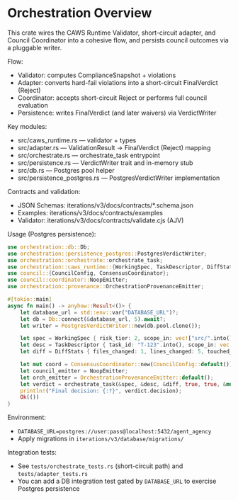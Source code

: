 # Orchestration Overview

This crate wires the CAWS Runtime Validator, short-circuit adapter, and Council Coordinator into a cohesive flow, and persists council outcomes via a pluggable writer.

Flow:
- Validator: computes ComplianceSnapshot + violations
- Adapter: converts hard-fail violations into a short-circuit FinalVerdict (Reject)
- Coordinator: accepts short-circuit Reject or performs full council evaluation
- Persistence: writes FinalVerdict (and later waivers) via VerdictWriter

Key modules:
- src/caws_runtime.rs — validator + types
- src/adapter.rs — ValidationResult → FinalVerdict (Reject) mapping
- src/orchestrate.rs — orchestrate_task entrypoint
- src/persistence.rs — VerdictWriter trait and in-memory stub
- src/db.rs — Postgres pool helper
- src/persistence_postgres.rs — PostgresVerdictWriter implementation

Contracts and validation:
- JSON Schemas: iterations/v3/docs/contracts/*.schema.json
- Examples: iterations/v3/docs/contracts/examples
- Validator: iterations/v3/docs/contracts/validate.cjs (AJV)

Usage (Postgres persistence):
```rust
use orchestration::db::Db;
use orchestration::persistence_postgres::PostgresVerdictWriter;
use orchestration::orchestrate::orchestrate_task;
use orchestration::caws_runtime::{WorkingSpec, TaskDescriptor, DiffStats};
use council::{CouncilConfig, ConsensusCoordinator};
use council::coordinator::NoopEmitter;
use orchestration::provenance::OrchestrationProvenanceEmitter;

#[tokio::main]
async fn main() -> anyhow::Result<()> {
    let database_url = std::env::var("DATABASE_URL")?;
    let db = Db::connect(&database_url, 5).await?;
    let writer = PostgresVerdictWriter::new(db.pool.clone());

    let spec = WorkingSpec { risk_tier: 2, scope_in: vec!["src/".into()], change_budget_max_files: 10, change_budget_max_loc: 400 };
    let desc = TaskDescriptor { task_id: "T-123".into(), scope_in: vec!["src/".into()], risk_tier: 2, acceptance: None, metadata: None };
    let diff = DiffStats { files_changed: 1, lines_changed: 5, touched_paths: vec!["src/lib.rs".into()] };

    let mut coord = ConsensusCoordinator::new(CouncilConfig::default());
    let council_emitter = NoopEmitter;
    let orch_emitter = OrchestrationProvenanceEmitter::default();
    let verdict = orchestrate_task(&spec, &desc, &diff, true, true, &mut coord, &writer, &council_emitter, &orch_emitter, None, None).await?;
    println!("Final decision: {:?}", verdict.decision);
    Ok(())
}
```

Environment:
- `DATABASE_URL=postgres://user:pass@localhost:5432/agent_agency`
- Apply migrations in `iterations/v3/database/migrations/`

Integration tests:
- See `tests/orchestrate_tests.rs` (short-circuit path) and `tests/adapter_tests.rs`
- You can add a DB integration test gated by `DATABASE_URL` to exercise Postgres persistence
